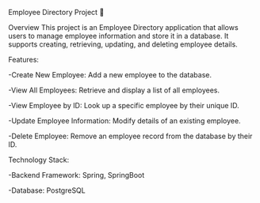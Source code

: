 Employee Directory Project 📝


Overview
This project is an Employee Directory application that allows users to manage employee information and store it in a database. It supports creating, retrieving, updating, and deleting employee details.

Features:

-Create New Employee: Add a new employee to the database.

-View All Employees: Retrieve and display a list of all employees.

-View Employee by ID: Look up a specific employee by their unique ID.

-Update Employee Information: Modify details of an existing employee.

-Delete Employee: Remove an employee record from the database by their ID.

Technology Stack:

-Backend Framework: Spring, SpringBoot

-Database: PostgreSQL
